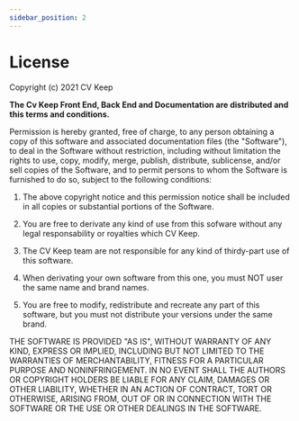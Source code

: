 ```yaml
---
sidebar_position: 2
---
```


# License

Copyright (c) 2021 CV Keep

**The Cv Keep Front End, Back End and Documentation are distributed and this 
terms and conditions.**

Permission is hereby granted, free of charge, to any person obtaining a copy
of this software and associated documentation files (the "Software"), to deal
in the Software without restriction, including without limitation the rights
to use, copy, modify, merge, publish, distribute, sublicense, and/or sell
copies of the Software, and to permit persons to whom the Software is
furnished to do so, subject to the following conditions:

1. The above copyright notice and this permission notice shall be included in all
copies or substantial portions of the Software.

2. You are free to derivate any kind of use from this sofware without any legal
responsability or royalties which CV Keep.

3. The CV Keep team are not responsible for any kind of thirdy-part use of this
software.

4. When derivating your own software from this one, you must NOT user the same
name and brand names.

5. You are free to modify, redistribute and recreate any part of this software,
but you must not distribute your versions under the same brand.

THE SOFTWARE IS PROVIDED "AS IS", WITHOUT WARRANTY OF ANY KIND, EXPRESS OR
IMPLIED, INCLUDING BUT NOT LIMITED TO THE WARRANTIES OF MERCHANTABILITY,
FITNESS FOR A PARTICULAR PURPOSE AND NONINFRINGEMENT. IN NO EVENT SHALL THE
AUTHORS OR COPYRIGHT HOLDERS BE LIABLE FOR ANY CLAIM, DAMAGES OR OTHER
LIABILITY, WHETHER IN AN ACTION OF CONTRACT, TORT OR OTHERWISE, ARISING FROM,
OUT OF OR IN CONNECTION WITH THE SOFTWARE OR THE USE OR OTHER DEALINGS IN THE
SOFTWARE.